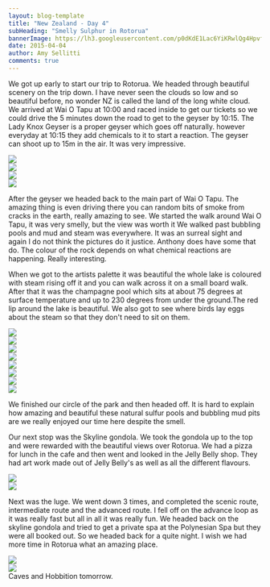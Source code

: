 ```yaml
---
layout: blog-template
title: "New Zealand - Day 4"
subHeading: "Smelly Sulphur in Rotorua"
bannerImage: https://lh3.googleusercontent.com/p0dKdE1Lac6YiKRwlQg4Hpvf5vf3VublxReUaI8KUkRL9bfEr0e55_SK8SUFYU8tPEEQ0oqCfR8yi5Kxw1FXtDPfVoI-wTAhZrSpVJVUG-yjl__8us5WqBlgZFFBUl2FB45g7tu81Q
date: 2015-04-04
author: Amy Sellitti
comments: true
---
```


We got up early to start our trip to Rotorua. We headed through beautiful scenery on the trip down. I have never seen the clouds so low and so beautiful before, no wonder NZ is called the land of the long white cloud. We arrived at Wai O Tapu at 10:00 and raced inside to get our tickets so we could drive the 5 minutes down the road to get to the geyser by 10:15. The Lady Knox Geyser is a proper geyser which goes off naturally. however everyday at 10:15 they add chemicals to it to start a reaction. The geyser can shoot up to 15m in the air. It was very impressive. 

<div class="center-image"><img src="https://lh3.googleusercontent.com/e3TGnDAhD1Iym60-fl_EJfkCDE70SOfq-Uu1kLwWjgAsa2F4fhG4FxnL8mtdSNDA5mtaixQfegtjxbYqUEcoTmcPSAuE64qQhlTBU8jcO_v-exY_fN8CNBaMg8jRl0eIwPA1Uk7v1Q" /></div>
<div class="center-image"><img src="https://lh3.googleusercontent.com/yTdZH5qckLJArICNZsPVugCXcIu9ZNCUvvTDo03Ul1r5T5KvDhhBf39X7KTdgj8DIz_CLGNn1rIYbI7Wk-5sgWD22mlfAwktexCobQa54m8L0ODsNOWRjdmdAhvwEu4u3eU0neGzEw" /></div>
<div class="center-image"><img src="https://lh3.googleusercontent.com/xxlQNqZbYqOUeSTA1YOxp8Oc4QZHsD9eUwtfbx4tYjDBPLwsEvM5PrVn-jn1zCUcUy6l_cZfxv8TRc83eMgdvq85dafnr23FquJN0snP-PhScu3Ecg2qO7BgPa1bRHq-bkfDbA2scA" /></div>
<div class="center-image"><img src="https://lh3.googleusercontent.com/YMkkC6OXtQqPxMC_3rsvcdZxtngCqOkCZZvXO2H0DAvWYQ3P2bjWx_3Lhu0TR7iWfQq3xdVgvq3g929JhotownhRIYFeUEJhYChnP814aDpZUBq7-uYhK5yBkFVOU73paRg6YLKt9w" /></div>

After the geyser we headed back to the main part of Wai O Tapu. The amazing thing is even driving there you can random bits of smoke from cracks in the earth, really amazing to see. We started the walk around Wai O Tapu, it was very smelly, but the view was worth it We walked past bubbling pools and mud and steam was everywhere. It was an surreal sight and again I do not think the pictures do it justice. Anthony does have some that do. The colour of the rock depends on what chemical reactions are happening. Really interesting.

When we got to the artists palette it was beautiful the whole lake is coloured with steam rising off it and you can walk across it on a small board walk. After that it was the champagne pool which sits at about 75 degrees at surface temperature and up to 230 degrees from under the ground.The red lip around the lake is beautiful. We also got to see where birds lay eggs about the steam so that they don't need to sit on them.

<div class="center-image"><img src="https://lh3.googleusercontent.com/Q2blYtsHrPSRfGJqj3zc3G2Bhg75AoQO2k0qt-8XlLPfZBqzkI017ehRiFLLLBoQpMwGdeZ3wItBvLdigi8BjEk0jemug9N9zo00eISLmTraE2vyBF9Uk_tN3sJcGYEjCJJHs60QLQ" /></div>
<div class="center-image"><img src="https://lh3.googleusercontent.com/473hsNcB9u1nTr9YiOF6rn29H53Rioj322E_nJI4jySo7dqTGiCii8rNKSA33YKuaAVTZ5o1cBg98EWvT0fVUc68YAyZLEBWRhp8cxTPncQ9eCIlxSDP0VFTTAsY0vg6LIeIVpysJQ" /></div>
<div class="center-image"><img src="https://lh3.googleusercontent.com/HvbK52FMDqv8iIlfDGa3tURDXHG9vrRbqJyY7HxSrfK8ZgQgcVRh9jPKhwWaKf0CY02yLRBF_smOUcOqVK_wby8jOlzC0Qp-gRR0cO6my_uzC89TNdQa9O1epeRGXCTGMgcd2QlsNA" /></div>
<div class="center-image"><img src="https://lh3.googleusercontent.com/YjEwgVxDlN4V4K08BdbyR6Zmr0OHiwNAuxcZOZbRHwByycaQAbtEqTuNJ3qzveac1-7t4mCRRECcv9EXeifPYrYUbcOh5XnzSanxYddG7EVXX-3bqWRvImLubuR4bIR6vtEK2zTCcw" /></div>
<div class="center-image"><img src="https://lh3.googleusercontent.com/r6Nh4W5FVRZc-pTlv3iktVexvbVFCVJIrz0HuOeoJtjheQJ5fH-XJ4nWUcN5Rik8SYDaR3xddNCki347nqNgWO1rRW9eezKrgI4pAvcRVMwTnAjEuuW9D7yFNKyk6LJvdKq4sbzO1Q" /></div>
<div class="center-image"><img src="https://lh3.googleusercontent.com/p0dKdE1Lac6YiKRwlQg4Hpvf5vf3VublxReUaI8KUkRL9bfEr0e55_SK8SUFYU8tPEEQ0oqCfR8yi5Kxw1FXtDPfVoI-wTAhZrSpVJVUG-yjl__8us5WqBlgZFFBUl2FB45g7tu81Q" /></div>
<div class="center-image"><img src="https://lh3.googleusercontent.com/YIM5vy5yT9O3oL820RXM4K8AGTI4EG3epqXzqyRODfCTI9StBO3Br4BaiATFGakbbYgV3A-Sr-bkNk6kqfIhX58KBxmeP-0PRo3xzltruoqDyppYHihwCBNSrRh5qRioZzVzHzqEZg" /></div>
<div class="center-image"><img src="https://lh3.googleusercontent.com/miqfEKJezVjnzkfoLmcxuQSw6mB4EcubdLouHJ-LUW_QzH8FjphkTA-U5x3mT04cLXE2ZsZSbZlx-DHdV-aT1Nx262quWGOe1KoWnyWEI4nFGNeHINmp4XqNXRw5Mfx7qJK5qX7vGw" /></div>

We finished our circle of the park and then headed off. It is hard to explain how amazing and beautiful these natural sulfur pools and bubbling mud pits are we really enjoyed our time here despite the smell.

Our next stop was the Skyline gondola. We took the gondola up to the top and were rewarded with the beautiful views over Rotorua. We had a pizza for lunch in the cafe and then went and looked in the Jelly Belly shop. They had art work made out of Jelly Belly's as well as all the different flavours. 

<div class="center-image"><img src="https://lh3.googleusercontent.com/jSOt4E2zy0rANxcnI9O2eZe5yJVVFIZHtLdtoJQuBnDS1L2zpznawinnqAknVstGyAw8_DsnSorz3FBTi7XwyqF3ZQG4yBoeR11VrkPRd2YoGwmoI3-pVPj-XqWNX7zCJIIk04CM1A" /></div>
<div class="center-image"><img src="https://lh3.googleusercontent.com/4HdJa5h74BS2JO0nAw7D5cfmow5xgYimgJSgZrnPNzkOjaZUV9LrDyQa_dXGM4bTfTDEQQzE20TOuAZ087xD9u0dm7duetXgWHl5_VJDmimOz5XAvYq74U1uh4E6zElff8SYoSO9mQ" /></div>

Next was the luge. We went down 3 times, and completed the scenic route, intermediate route and the advanced route. I fell off on the advance loop as it was really fast but all in all it was really fun. We headed back on the skyline gondola and tried to get a private spa at the Polynesian Spa but they were all booked out. So we headed back for a quite night. I wish we had more time in Rotorua what an amazing place.

<div class="center-image"><img src="https://lh3.googleusercontent.com/mms3_Qn9mq8CHaAWukDCGrycCz_xd1lvjnEeafB23WZwnxXhDFrAemItJA5O2ksmWVHhPIKtXo8L26tBwDGmcAjdr5aVAvCRVWdZdbWVaOWdnd0tCI7UiEQdaP0a0D89ubmRbf-c3w" /></div>
<div class="center-image"><img src="https://lh3.googleusercontent.com/hwU-CBilwXmr3nunU5FmlNxG4MhVgTRPrJfdJI_xZk9-Z4dHtT2jEESwA6Hz96Y4Jtjn1SwTuYPsmsyyj7pndxDhP3QlxiJCKOMk-Y7XMrklu2lRBKJXIJGwFZ79Jb6dm6t47LnIDA" /></div>
Caves and Hobbition tomorrow.

